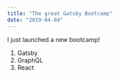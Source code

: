```yaml
---
title: "The great Gatsby Bootcamp"
date: "2019-04-04"
---
```


I just launched a new bootcamp!

1. Gatsby
2. GraphQL
3. React
